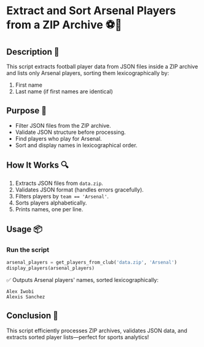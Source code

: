 # Extract and Sort Arsenal Players from a ZIP Archive ⚽📂

## Description 📝

This script extracts football player data from JSON files inside a ZIP archive and lists only Arsenal players, sorting them lexicographically by:

1. First name
2. Last name (if first names are identical)

## Purpose 🎯

-   Filter JSON files from the ZIP archive.
-   Validate JSON structure before processing.
-   Find players who play for Arsenal.
-   Sort and display names in lexicographical order.

## How It Works 🔍

1. Extracts JSON files from `data.zip`.
2. Validates JSON format (handles errors gracefully).
3. Filters players by `team == 'Arsenal'`.
4. Sorts players alphabetically.
5. Prints names, one per line.

## Usage 📦

### Run the script

```python
arsenal_players = get_players_from_club('data.zip', 'Arsenal')
display_players(arsenal_players)
```

✅ Outputs Arsenal players' names, sorted lexicographically:

```
Alex Iwobi
Alexis Sanchez
```

## Conclusion 🚀

This script efficiently processes ZIP archives, validates JSON data, and extracts sorted player lists—perfect for sports analytics!
